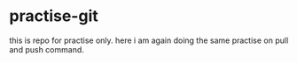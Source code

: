 # practise-git

this is repo for practise only.
here i am again doing the same practise on pull and push command.
